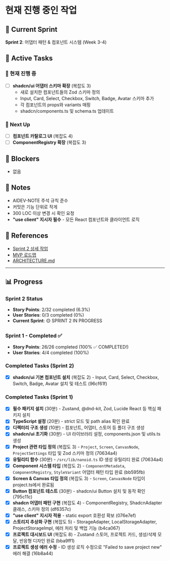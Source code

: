 # 현재 진행 중인 작업

## 🎯 Current Sprint
**Sprint 2**: 어댑터 패턴 & 컴포넌트 시스템 (Week 3-4)

## 🏃 Active Tasks

### 🎯 현재 진행 중
- [ ] **shadcn/ui 어댑터 스키마 확장** (복잡도 3)
  - 새로 설치한 컴포넌트들의 Zod 스키마 정의
  - Input, Card, Select, Checkbox, Switch, Badge, Avatar 스키마 추가
  - 각 컴포넌트의 props와 variants 매핑
  - shadcn/components.ts 및 schema.ts 업데이트

### 🔨 Next Up
- [ ] **컴포넌트 카탈로그 UI** (복잡도 4)
- [ ] **ComponentRegistry 확장** (복잡도 3)

## 🚧 Blockers
- 없음

## 📝 Notes
- AIDEV-NOTE 주석 규칙 준수
- 커밋은 기능 단위로 작게
- 300 LOC 이상 변경 시 확인 요청
- **"use client" 지시자 필수** - 모든 React 컴포넌트와 클라이언트 로직

## 🔗 References
- [Sprint 2 상세 작업](../sprint-2/README.md)
- [MVP 로드맵](../MVP_ROADMAP.md)
- [ARCHITECTURE.md](../../ARCHITECTURE.md#5-빌더-데이터-구조)

---

## 📊 Progress

### Sprint 2 Status
- **Story Points**: 2/32 completed (6.3%)
- **User Stories**: 0/3 completed (0%)
- **Current Sprint**: 🟡 SPRINT 2 IN PROGRESS

### Sprint 1 - Completed ✅
- **Story Points**: 26/26 completed (100% ✅ COMPLETED!)
- **User Stories**: 4/4 completed (100%)

### Completed Tasks (Sprint 2)
- [x] **shadcn/ui 기본 컴포넌트 설치** (복잡도 2) - Input, Card, Select, Checkbox, Switch, Badge, Avatar 설치 및 테스트 (96cf61f)

### Completed Tasks (Sprint 1)
- [x] **필수 패키지 설치** (30분) - Zustand, @dnd-kit, Zod, Lucide React 등 핵심 패키지 설치
- [x] **TypeScript 설정** (20분) - strict 모드 및 path alias 확인 완료
- [x] **디렉터리 구조 생성** (10분) - 컴포넌트, 어댑터, 스토어 등 폴더 구조 생성
- [x] **shadcn/ui 초기화** (30분) - UI 라이브러리 설정, components.json 및 utils.ts 생성
- [x] **Project 관련 타입 정의** (복잡도 3) - `Project`, `Screen`, `CanvasNode`, `ProjectSettings` 타입 및 Zod 스키마 정의 (70634a4)
- [x] **유틸리티 함수** (30분) - `/src/lib/nanoid.ts` ID 생성 유틸리티 완료 (70634a4)
- [x] **Component 시스템 타입** (복잡도 2) - `ComponentMetadata`, `ComponentRegistry`, `StyleVariant` 어댑터 패턴 타입 완료 (bb595fb)
- [x] **Screen & Canvas 타입 정의** (복잡도 3) - `Screen`, `CanvasNode` 타입이 project.ts에서 완료됨
- [x] **Button 컴포넌트 테스트** (30분) - shadcn/ui Button 설치 및 동작 확인 (795c11c)
- [x] **shadcn 어댑터 패턴 구현** (복잡도 4) - ComponentRegistry, ShadcnAdapter 클래스, 스키마 정의 (df6357c)
- [x] **"use client" 지시자 적용** - static export 호환성 확보 (076e7ef)
- [x] **스토리지 추상화 구현** (복잡도 5) - StorageAdapter, LocalStorageAdapter, ProjectStorageImpl, 에러 처리 및 백업 기능 (b4ca067)
- [x] **프로젝트 대시보드 UI** (복잡도 8) - Zustand 스토어, 프로젝트 카드, 생성/삭제 모달, 반응형 디자인 완료 (bba9ff1)
- [x] **프로젝트 생성 에러 수정** - ID 생성 로직 수정으로 "Failed to save project new" 에러 해결 (16b8a44) 